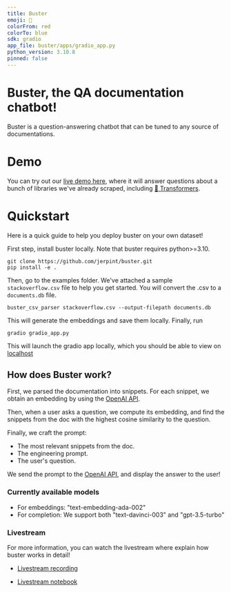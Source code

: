 ```yaml
---
title: Buster
emoji: 🤖
colorFrom: red
colorTo: blue
sdk: gradio
app_file: buster/apps/gradio_app.py
python_version: 3.10.8
pinned: false
---
```


# Buster, the QA documentation chatbot!

Buster is a question-answering chatbot that can be tuned to any source of documentations.

# Demo

You can try out our [live demo here](https://huggingface.co/spaces/jerpint/buster), where it will answer questions about a bunch of libraries we've already scraped, including [🤗 Transformers](https://huggingface.co/docs/transformers/index).


# Quickstart

Here is a quick guide to help you deploy buster on your own dataset!

First step, install buster locally. Note that buster requires python>=3.10.

```
git clone https://github.com/jerpint/buster.git
pip install -e .
```

Then, go to the examples folder. We've attached a sample `stackoverflow.csv` file to help you get started. You will convert the .csv to a `documents.db` file.

```
buster_csv_parser stackoverflow.csv --output-filepath documents.db
```

This will generate the embeddings and save them locally. Finally, run

```
gradio gradio_app.py
```

This will launch the gradio app locally, which you should be able to view on [localhost]( http://127.0.0.1:7860)


## How does Buster work?

First, we parsed the documentation into snippets. For each snippet, we obtain an embedding by using the [OpenAI API](https://beta.openai.com/docs/guides/embeddings/what-are-embeddings).

Then, when a user asks a question, we compute its embedding, and find the snippets from the doc with the highest cosine similarity to the question.

Finally, we craft the prompt:
- The most relevant snippets from the doc.
- The engineering prompt.
- The user's question.

We send the prompt to the [OpenAI API](https://beta.openai.com/docs/api-reference/completions), and display the answer to the user!

### Currently available models

- For embeddings: "text-embedding-ada-002"
- For completion: We support both "text-davinci-003" and "gpt-3.5-turbo"

### Livestream

For more information, you can watch the livestream where explain how buster works in detail!

- [Livestream recording](https://youtu.be/LB5g-AhfPG8)

- [Livestream notebook](https://colab.research.google.com/drive/1CosxSNod48KrkyBn5_vkeleb7u0CrBa6)
